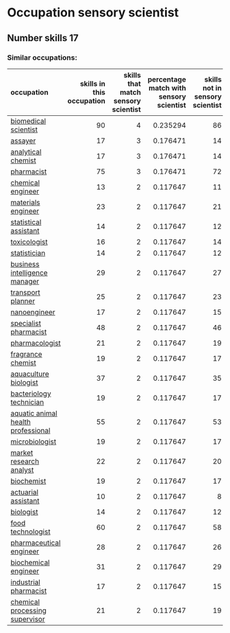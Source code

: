# Occupation sensory scientist
## Number skills 17
### Similar occupations:
| occupation                                                                  |   skills in this occupation |   skills that match sensory scientist |   percentage match with sensory scientist |   skills not in sensory scientist |
|:----------------------------------------------------------------------------|----------------------------:|--------------------------------------:|------------------------------------------:|----------------------------------:|
| [biomedical scientist](biomedical_scientist.md)                             |                          90 |                                     4 |                                  0.235294 |                                86 |
| [assayer](assayer.md)                                                       |                          17 |                                     3 |                                  0.176471 |                                14 |
| [analytical chemist](analytical_chemist.md)                                 |                          17 |                                     3 |                                  0.176471 |                                14 |
| [pharmacist](pharmacist.md)                                                 |                          75 |                                     3 |                                  0.176471 |                                72 |
| [chemical engineer](chemical_engineer.md)                                   |                          13 |                                     2 |                                  0.117647 |                                11 |
| [materials engineer](materials_engineer.md)                                 |                          23 |                                     2 |                                  0.117647 |                                21 |
| [statistical assistant](statistical_assistant.md)                           |                          14 |                                     2 |                                  0.117647 |                                12 |
| [toxicologist](toxicologist.md)                                             |                          16 |                                     2 |                                  0.117647 |                                14 |
| [statistician](statistician.md)                                             |                          14 |                                     2 |                                  0.117647 |                                12 |
| [business intelligence manager](business_intelligence_manager.md)           |                          29 |                                     2 |                                  0.117647 |                                27 |
| [transport planner](transport_planner.md)                                   |                          25 |                                     2 |                                  0.117647 |                                23 |
| [nanoengineer](nanoengineer.md)                                             |                          17 |                                     2 |                                  0.117647 |                                15 |
| [specialist pharmacist](specialist_pharmacist.md)                           |                          48 |                                     2 |                                  0.117647 |                                46 |
| [pharmacologist](pharmacologist.md)                                         |                          21 |                                     2 |                                  0.117647 |                                19 |
| [fragrance chemist](fragrance_chemist.md)                                   |                          19 |                                     2 |                                  0.117647 |                                17 |
| [aquaculture biologist](aquaculture_biologist.md)                           |                          37 |                                     2 |                                  0.117647 |                                35 |
| [bacteriology technician](bacteriology_technician.md)                       |                          19 |                                     2 |                                  0.117647 |                                17 |
| [aquatic animal health professional](aquatic_animal_health_professional.md) |                          55 |                                     2 |                                  0.117647 |                                53 |
| [microbiologist](microbiologist.md)                                         |                          19 |                                     2 |                                  0.117647 |                                17 |
| [market research analyst](market_research_analyst.md)                       |                          22 |                                     2 |                                  0.117647 |                                20 |
| [biochemist](biochemist.md)                                                 |                          19 |                                     2 |                                  0.117647 |                                17 |
| [actuarial assistant](actuarial_assistant.md)                               |                          10 |                                     2 |                                  0.117647 |                                 8 |
| [biologist](biologist.md)                                                   |                          14 |                                     2 |                                  0.117647 |                                12 |
| [food technologist](food_technologist.md)                                   |                          60 |                                     2 |                                  0.117647 |                                58 |
| [pharmaceutical engineer](pharmaceutical_engineer.md)                       |                          28 |                                     2 |                                  0.117647 |                                26 |
| [biochemical engineer](biochemical_engineer.md)                             |                          31 |                                     2 |                                  0.117647 |                                29 |
| [industrial pharmacist](industrial_pharmacist.md)                           |                          17 |                                     2 |                                  0.117647 |                                15 |
| [chemical processing supervisor](chemical_processing_supervisor.md)         |                          21 |                                     2 |                                  0.117647 |                                19 |
